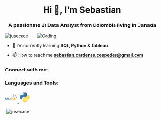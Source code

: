 <h1 align="center">Hi 👋, I'm Sebastian</h1>
<h3 align="center">A passionate Jr Data Analyst from Colombia living in Canada</h3>
<img align="right" alt="Coding" width="400" src="https://media1.giphy.com/media/wwg1suUiTbCY8H8vIA/giphy.gif?cid=790b761135faf6edd1828734aa9e70cfc10acb8af0557113&rid=giphy.gif&ct=g">

<p align="left"> <img src="https://komarev.com/ghpvc/?username=jusecace&label=Profile%20views&color=0e75b6&style=flat" alt="jusecace" /> </p>

- 🌱 I’m currently learning **SQL, Python & Tableau**

- 📫 How to reach me **sebastian.cardenas.cespedes@gmail.com**

<h3 align="left">Connect with me:</h3>
<p align="left">
</p>

<h3 align="left">Languages and Tools:</h3>
<p align="left"> <a href="https://www.mysql.com/" target="_blank" rel="noreferrer"> <img src="https://raw.githubusercontent.com/devicons/devicon/master/icons/mysql/mysql-original-wordmark.svg" alt="mysql" width="40" height="40"/> </a> <a href="https://www.python.org" target="_blank" rel="noreferrer"> <img src="https://raw.githubusercontent.com/devicons/devicon/master/icons/python/python-original.svg" alt="python" width="40" height="40"/> </a> </p>

<p>&nbsp;<img align="center" src="https://github-readme-stats.vercel.app/api?username=jusecace&show_icons=true&locale=en" alt="jusecace" /></p>
